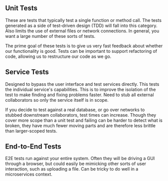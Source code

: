 ## Unit Tests

These are tests that typically test a single function or method call. The tests generated as a side of test-driven design (TDD) will fall into this category. Also limits the use of external files or network connections. In general, you want a large number of these sorts of tests.

The prime goal of these tests is to give us very fast feedback about whether our functionality is good. Tests can be important to support refactoring of code, allowing us to restructure our code as we go.

## Service Tests

Designed to bypass the user interface and test services directly. This tests the individual service's capabilities. This is to improve the isolation of the test to make finding and fixing problems faster. Need to stub all external collaborators so only the service itself is in scope.

If you decide to test against a real database, or go over networks to stubbed downstream collaborators, test times can increase. Though they cover more scope than a unit test and failing can be harder to detect what is broken, they have much fewer moving parts and are therefore less brittle than larger-scoped tests.

## End-to-End Tests

E2E tests run against your entire system. Often they will be driving a GUI through a browser, but could easily be mimicking other sorts of user interaction, such as uploading a file. Can be tricky to do well in a microservices context.
